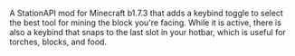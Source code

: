 A StationAPI mod for Minecraft b1.7.3 that adds a keybind toggle to select the best tool for mining the block you're facing. While it is active, there is also a keybind that snaps to the last slot in your hotbar, which is useful for torches, blocks, and food.
